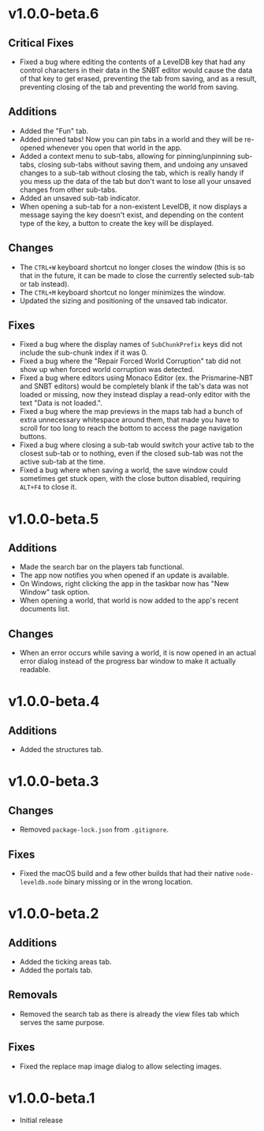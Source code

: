 # v1.0.0-beta.6

## Critical Fixes

-   Fixed a bug where editing the contents of a LevelDB key that had any control characters in their data in the SNBT editor would cause the data of that key to get erased, preventing the tab from saving, and as a result, preventing closing of the tab and preventing the world from saving.

## Additions

-   Added the "Fun" tab.
-   Added pinned tabs! Now you can pin tabs in a world and they will be re-opened whenever you open that world in the app.
-   Added a context menu to sub-tabs, allowing for pinning/unpinning sub-tabs, closing sub-tabs without saving them, and undoing any unsaved changes to a sub-tab without closing the tab, which is really handy if you mess up the data of the tab but don't want to lose all your unsaved changes from other sub-tabs.
-   Added an unsaved sub-tab indicator.
-   When opening a sub-tab for a non-existent LevelDB, it now displays a message saying the key doesn't exist, and depending on the content type of the key, a button to create the key will be displayed.

## Changes

-   The `CTRL+W` keyboard shortcut no longer closes the window (this is so that in the future, it can be made to close the currently selected sub-tab or tab instead).
-   The `CTRL+M` keyboard shortcut no longer minimizes the window.
-   Updated the sizing and positioning of the unsaved tab indicator.

## Fixes

-   Fixed a bug where the display names of `SubChunkPrefix` keys did not include the sub-chunk index if it was 0.
-   Fixed a bug where the "Repair Forced World Corruption" tab did not show up when forced world corruption was detected.
-   Fixed a bug where editors using Monaco Editor (ex. the Prismarine-NBT and SNBT editors) would be completely blank if the tab's data was not loaded or missing, now they instead display a read-only editor with the text "Data is not loaded.".
-   Fixed a bug where the map previews in the maps tab had a bunch of extra unnecessary whitespace around them, that made you have to scroll for too long to reach the bottom to access the page navigation buttons.
-   Fixed a bug where closing a sub-tab would switch your active tab to the closest sub-tab or to nothing, even if the closed sub-tab was not the active sub-tab at the time.
-   Fixed a bug where when saving a world, the save window could sometimes get stuck open, with the close button disabled, requiring `ALT+F4` to close it.

# v1.0.0-beta.5

## Additions

-   Made the search bar on the players tab functional.
-   The app now notifies you when opened if an update is available.
-   On Windows, right clicking the app in the taskbar now has "New Window" task option.
-   When opening a world, that world is now added to the app's recent documents list.

## Changes

-   When an error occurs while saving a world, it is now opened in an actual error dialog instead of the progress bar window to make it actually readable.

# v1.0.0-beta.4

## Additions

-   Added the structures tab.

# v1.0.0-beta.3

## Changes

-   Removed `package-lock.json` from `.gitignore`.

## Fixes

-   Fixed the macOS build and a few other builds that had their native `node-leveldb.node` binary missing or in the wrong location.

# v1.0.0-beta.2

## Additions

-   Added the ticking areas tab.
-   Added the portals tab.

## Removals

-   Removed the search tab as there is already the view files tab which serves the same purpose.

## Fixes

-   Fixed the replace map image dialog to allow selecting images.

# v1.0.0-beta.1

-   Initial release
